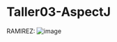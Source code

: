 # Taller03-AspectJ
RAMIREZ:
![image](https://github.com/DERS0214/Taller03-AspectJ/assets/169944506/9abb30be-08c4-434e-a240-fe7454309c07)
